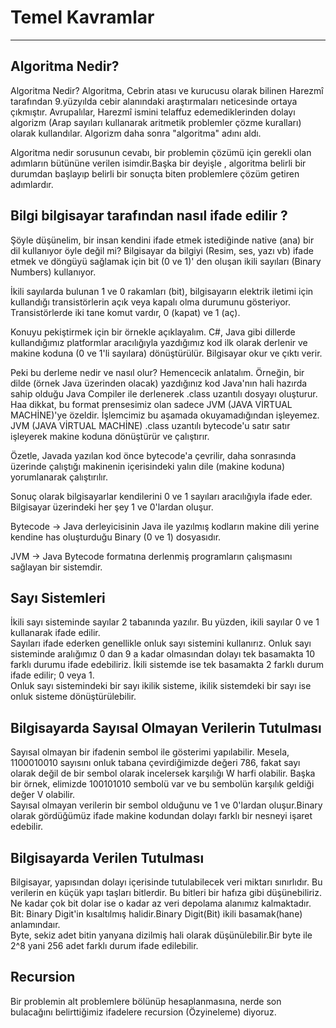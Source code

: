 # Temel Kavramlar
---
## Algoritma Nedir?
Algoritma Nedir?
Algoritma, Cebrin atası ve kurucusu olarak bilinen Harezmî tarafından 9.yüzyılda cebir alanındaki araştırmaları neticesinde ortaya çıkmıştır. Avrupalılar, Harezmî ismini telaffuz edemediklerinden dolayı algorizm (Arap sayıları kullanarak aritmetik problemler çözme kuralları) olarak kullandılar. Algorizm daha sonra "algoritma" adını aldı.

Algoritma nedir sorusunun cevabı, bir problemin çözümü için gerekli olan adımların bütününe verilen isimdir.Başka bir deyişle ,  algoritma belirli bir durumdan başlayıp belirli bir sonuçta biten problemlere çözüm getiren adımlardır.

## Bilgi bilgisayar tarafından nasıl ifade edilir ?
Şöyle düşünelim, bir insan kendini ifade etmek istediğinde native (ana) bir dil kullanıyor öyle değil mi? Bilgisayar da bilgiyi (Resim, ses, yazı vb) ifade etmek ve döngüyü sağlamak için bit (0 ve 1)' den oluşan ikili sayıları (Binary Numbers) kullanıyor.

İkili sayılarda bulunan 1 ve 0 rakamları (bit), bilgisayarın elektrik iletimi için kullandığı transistörlerin açık veya kapalı olma durumunu gösteriyor. Transistörlerde iki tane komut vardır, 0 (kapat) ve 1 (aç).

Konuyu pekiştirmek için bir örnekle açıklayalım. C#, Java gibi dillerde kullandığımız platformlar aracılığıyla yazdığımız kod ilk olarak derlenir ve makine koduna (0 ve 1'li sayılara) dönüştürülür. Bilgisayar okur ve çıktı verir.

Peki bu derleme nedir ve nasıl olur? Hemencecik anlatalım. Örneğin, bir dilde (örnek Java üzerinden olacak) yazdığınız kod Java'nın hali hazırda sahip olduğu Java Compiler ile derlenerek .class uzantılı dosyayı oluşturur. Haa dikkat, bu format prensesimiz olan sadece JVM (JAVA VİRTUAL MACHİNE)'ye özeldir. İşlemcimiz bu aşamada okuyamadığından işleyemez. JVM (JAVA VİRTUAL MACHİNE) .class uzantılı bytecode'u satır satır işleyerek makine koduna dönüştürür ve çalıştırır.

Özetle, Javada yazılan kod önce bytecode'a çevrilir, daha sonrasında üzerinde çalıştığı makinenin içerisindeki yalın dile (makine koduna) yorumlanarak çalıştırılır.

Sonuç olarak bilgisayarlar kendilerini 0 ve 1 sayıları aracılığıyla ifade eder. Bilgisayar üzerindeki her şey 1 ve 0'lardan oluşur.

Bytecode -> Java derleyicisinin Java ile yazılmış kodların makine dili yerine kendine has oluşturduğu Binary (0 ve 1) dosyasıdır.

JVM -> Java Bytecode formatına derlenmiş programların çalışmasını sağlayan bir sistemdir.

## Sayı Sistemleri
İkili sayı sisteminde sayılar 2 tabanında yazılır. Bu yüzden, ikili sayılar 0 ve 1 kullanarak ifade edilir.<br>
Sayıları ifade ederken genellikle onluk sayı sistemini kullanırız. Onluk sayı sisteminde aralığımız 0 dan 9 a kadar olmasından dolayı tek basamakta 10 farklı durumu ifade edebiliriz. İkili sistemde ise tek basamakta 2 farklı durum ifade edilir; 0 veya 1.<br>
Onluk sayı sistemindeki bir sayı ikilik sisteme, ikilik sistemdeki bir sayı ise onluk sisteme dönüştürülebilir.

## Bilgisayarda Sayısal Olmayan Verilerin Tutulması
Sayısal olmayan bir ifadenin sembol ile gösterimi yapılabilir. Mesela, 1100010010 sayısını onluk tabana çevirdiğimizde değeri 786, fakat sayı olarak değil de bir sembol olarak incelersek karşılığı W harfi olabilir. Başka bir örnek, elimizde 100101010 sembolü var ve bu sembolün karşılık geldiği değer V olabilir.<br>
Sayısal olmayan verilerin bir sembol olduğunu ve 1 ve 0'lardan oluşur.Binary olarak gördüğümüz ifade makine kodundan dolayı farklı bir nesneyi işaret edebilir.

## Bilgisayarda Verilen Tutulması
Bilgisayar, yapısından dolayı içerisinde tutulabilecek veri miktarı sınırlıdır. Bu verilerin en küçük yapı taşları bitlerdir. Bu bitleri bir hafıza gibi düşünebiliriz. Ne kadar çok bit dolar ise o kadar az veri depolama alanımız kalmaktadır. <br>
Bit: Binary Digit'in kısaltılmış halidir.Binary Digit(Bit) ikili basamak(hane) anlamındaır.<br>
Byte, sekiz adet bitin yanyana dizilmiş hali olarak düşünülebilir.Bir byte ile 2^8 yani 256 adet farklı durum ifade edilebilir.

## Recursion
Bir problemin alt problemlere bölünüp hesaplanmasına, nerde son bulacağını belirttiğimiz ifadelere recursion (Özyineleme) diyoruz.<br>


